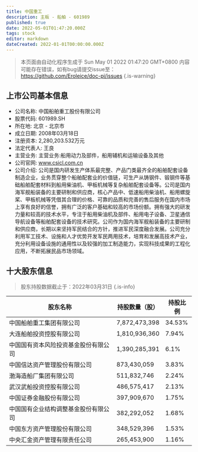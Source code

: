 ```yaml
---
title: 中国重工
description: 主板 - 船舶 - 601989
published: true
date: 2022-05-01T01:47:20.000Z
tags: stock
editor: markdown
dateCreated: 2022-01-01T00:00:00.000Z
---
```


> 本页面由自动化程序生成于 Sun May 01 2022 01:47:20 GMT+0800
> 内容可能存在错误，如有bug请提交issue至：https://github.com/Eroleice/doc-pi/issues
{.is-warning}

## 上市公司基本信息
- 公司名称: 中国船舶重工股份有限公司
- 股票代码: 601989.SH
- 所在地: 北京 - 北京市
- 成立日期: 2008年03月18日
- 注册资本: 2,280,203.532万元
- 法定代表人: 王良
- 主营业务: 主营业务:船用动力及部件，船用辅机和运输设备及其他
- 公司官网: www.csicl.com.cn
- 公司介绍: 公司是国内研发生产体系最完整、产品门类最齐全的船舶配套设备制造企业，业务贯穿整个船舶配套业的价值链，可生产从铸钢件、锻钢件等基础船舶配套材料到船用柴油机、甲板机械等复杂船舶配套设备等。公司是国内海军舰船装备的主要研制和供应商，核心产品中、低速船用柴油机、船用螺旋桨、甲板机械等凭借其合理的价格、可靠的品质和完善的售后服务在国内市场上享有良好的信誉，拥有广泛的客户基础和较高的市场份额。拥有强大的研发力量和较高的技术水平，专注于船用柴油机及部件、船用电子设备、卫星通信导航设备等船舶配套设备的技术研究。公司作为国内海军舰船装备的主要研制和供应商，长期以来坚持军民结合的方针，推进军民深度融合发展。公司充分利用军工技术、设施和人才优势开发军民两用技术，培育和发展高技术产业，充分利用设备设施的通用性以及较强的加工制造能力，实现科技成果的工程化应用，不断拓展民品市场领域。


## 十大股东信息
> 股东持股数据截止于：2022年03月31日
{.is-info}

| 股东名称 | 持股数量（股） | 持股比例 |
| --- | --- | --- |
| 中国船舶重工集团有限公司 | 7,872,473,398 | 34.53% |
| 大连船舶投资控股有限公司 | 1,810,936,360 | 7.94% |
| 中国国有资本风险投资基金股份有限公司 | 1,390,285,391 | 6.1% |
| 中国信达资产管理股份有限公司 | 873,430,059 | 3.83% |
| 渤海造船厂集团有限公司 | 511,832,746 | 2.24% |
| 武汉武船投资控股有限公司 | 486,575,417 | 2.13% |
| 中国证券金融股份有限公司 | 397,909,670 | 1.75% |
| 中国国有企业结构调整基金股份有限公司 | 382,292,052 | 1.68% |
| 中国东方资产管理股份有限公司 | 348,529,396 | 1.53% |
| 中央汇金资产管理有限责任公司 | 265,453,900 | 1.16% |





